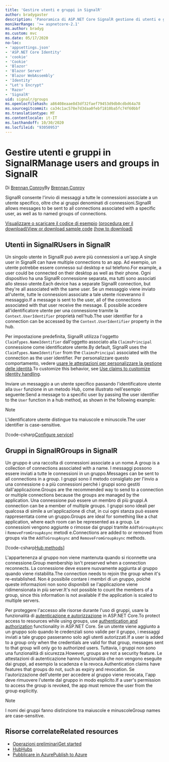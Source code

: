 ```yaml
---
title: 'Gestire utenti e gruppi in SignalR'
author: bradygaster
description: 'Panoramica di ASP.NET Core SignalR gestione di utenti e gruppi.'
monikerRange: '>= aspnetcore-2.1'
ms.author: bradyg
ms.custom: mvc
ms.date: 05/17/2020
no-loc:
- 'appsettings.json'
- 'ASP.NET Core Identity'
- 'cookie'
- 'Cookie'
- 'Blazor'
- 'Blazor Server'
- 'Blazor WebAssembly'
- 'Identity'
- "Let's Encrypt"
- 'Razor'
- 'SignalR'
uid: signalr/groups
ms.openlocfilehash: a86408eaae8d3df32faef79453d9db0cdbd64a78
ms.sourcegitcommit: ca34c1ac578e7d3daa0febf1810ba5fc74f60bbf
ms.translationtype: MT
ms.contentlocale: it-IT
ms.lasthandoff: 10/30/2020
ms.locfileid: "93050953"
---
```

# <a name="manage-users-and-groups-in-no-locsignalr"></a><span data-ttu-id="4165d-103">Gestire utenti e gruppi in SignalR</span><span class="sxs-lookup"><span data-stu-id="4165d-103">Manage users and groups in SignalR</span></span>

<span data-ttu-id="4165d-104">Di [Brennan Conroy](https://github.com/BrennanConroy)</span><span class="sxs-lookup"><span data-stu-id="4165d-104">By [Brennan Conroy](https://github.com/BrennanConroy)</span></span>

<span data-ttu-id="4165d-105">SignalR consente l'invio di messaggi a tutte le connessioni associate a un utente specifico, oltre che ai gruppi denominati di connessioni.</span><span class="sxs-lookup"><span data-stu-id="4165d-105">SignalR allows messages to be sent to all connections associated with a specific user, as well as to named groups of connections.</span></span>

<span data-ttu-id="4165d-106">[Visualizzare o scaricare il codice di esempio](https://github.com/dotnet/AspNetCore.Docs/tree/master/aspnetcore/signalr/groups/sample/) [(procedura per il download)](xref:index#how-to-download-a-sample)</span><span class="sxs-lookup"><span data-stu-id="4165d-106">[View or download sample code](https://github.com/dotnet/AspNetCore.Docs/tree/master/aspnetcore/signalr/groups/sample/) [(how to download)](xref:index#how-to-download-a-sample)</span></span>

## <a name="users-in-no-locsignalr"></a><span data-ttu-id="4165d-107">Utenti in SignalR</span><span class="sxs-lookup"><span data-stu-id="4165d-107">Users in SignalR</span></span>

<span data-ttu-id="4165d-108">Un singolo utente in SignalR può avere più connessioni a un'app.</span><span class="sxs-lookup"><span data-stu-id="4165d-108">A single user in SignalR can have multiple connections to an app.</span></span> <span data-ttu-id="4165d-109">Ad esempio, un utente potrebbe essere connesso sul desktop e sul telefono.</span><span class="sxs-lookup"><span data-stu-id="4165d-109">For example, a user could be connected on their desktop as well as their phone.</span></span> <span data-ttu-id="4165d-110">Ogni dispositivo ha una SignalR connessione separata, ma tutti sono associati allo stesso utente.</span><span class="sxs-lookup"><span data-stu-id="4165d-110">Each device has a separate SignalR connection, but they're all associated with the same user.</span></span> <span data-ttu-id="4165d-111">Se un messaggio viene inviato all'utente, tutte le connessioni associate a tale utente riceveranno il messaggio.</span><span class="sxs-lookup"><span data-stu-id="4165d-111">If a message is sent to the user, all of the connections associated with that user receive the message.</span></span> <span data-ttu-id="4165d-112">È possibile accedere all'identificatore utente per una connessione tramite la `Context.UserIdentifier` proprietà nell'hub.</span><span class="sxs-lookup"><span data-stu-id="4165d-112">The user identifier for a connection can be accessed by the `Context.UserIdentifier` property in the hub.</span></span>

<span data-ttu-id="4165d-113">Per impostazione predefinita, SignalR utilizza l'oggetto `ClaimTypes.NameIdentifier` dall'oggetto associato alla `ClaimsPrincipal` connessione come identificatore utente.</span><span class="sxs-lookup"><span data-stu-id="4165d-113">By default, SignalR uses the `ClaimTypes.NameIdentifier` from the `ClaimsPrincipal` associated with the connection as the user identifier.</span></span> <span data-ttu-id="4165d-114">Per personalizzare questo comportamento, vedere [usare le attestazioni per personalizzare la gestione delle identità](xref:signalr/authn-and-authz#use-claims-to-customize-identity-handling).</span><span class="sxs-lookup"><span data-stu-id="4165d-114">To customize this behavior, see [Use claims to customize identity handling](xref:signalr/authn-and-authz#use-claims-to-customize-identity-handling).</span></span>

<span data-ttu-id="4165d-115">Inviare un messaggio a un utente specifico passando l'identificatore utente alla `User` funzione in un metodo Hub, come illustrato nell'esempio seguente:</span><span class="sxs-lookup"><span data-stu-id="4165d-115">Send a message to a specific user by passing the user identifier to the `User` function in a hub method, as shown in the following example:</span></span>

> [!NOTE]
> <span data-ttu-id="4165d-116">L'identificatore utente distingue tra maiuscole e minuscole.</span><span class="sxs-lookup"><span data-stu-id="4165d-116">The user identifier is case-sensitive.</span></span>

[!code-csharp[Configure service](groups/sample/Hubs/ChatHub.cs?range=29-32)]

## <a name="groups-in-no-locsignalr"></a><span data-ttu-id="4165d-117">Gruppi in SignalR</span><span class="sxs-lookup"><span data-stu-id="4165d-117">Groups in SignalR</span></span>

<span data-ttu-id="4165d-118">Un gruppo è una raccolta di connessioni associate a un nome.</span><span class="sxs-lookup"><span data-stu-id="4165d-118">A group is a collection of connections associated with a name.</span></span> <span data-ttu-id="4165d-119">I messaggi possono essere inviati a tutte le connessioni in un gruppo.</span><span class="sxs-lookup"><span data-stu-id="4165d-119">Messages can be sent to all connections in a group.</span></span> <span data-ttu-id="4165d-120">I gruppi sono il metodo consigliato per l'invio a una connessione o a più connessioni perché i gruppi sono gestiti dall'applicazione.</span><span class="sxs-lookup"><span data-stu-id="4165d-120">Groups are the recommended way to send to a connection or multiple connections because the groups are managed by the application.</span></span> <span data-ttu-id="4165d-121">Una connessione può essere un membro di più gruppi.</span><span class="sxs-lookup"><span data-stu-id="4165d-121">A connection can be a member of multiple groups.</span></span> <span data-ttu-id="4165d-122">I gruppi sono ideali per qualcosa di simile a un'applicazione di chat, in cui ogni stanza può essere rappresentata come un gruppo.</span><span class="sxs-lookup"><span data-stu-id="4165d-122">Groups are ideal for something like a chat application, where each room can be represented as a group.</span></span> <span data-ttu-id="4165d-123">Le connessioni vengono aggiunte o rimosse dai gruppi tramite `AddToGroupAsync` i `RemoveFromGroupAsync` metodi e.</span><span class="sxs-lookup"><span data-stu-id="4165d-123">Connections are added to or removed from groups via the `AddToGroupAsync` and `RemoveFromGroupAsync` methods.</span></span>

[!code-csharp[Hub methods](groups/sample/Hubs/ChatHub.cs?range=15-27)]

<span data-ttu-id="4165d-124">L'appartenenza al gruppo non viene mantenuta quando si riconnette una connessione.</span><span class="sxs-lookup"><span data-stu-id="4165d-124">Group membership isn't preserved when a connection reconnects.</span></span> <span data-ttu-id="4165d-125">La connessione deve essere nuovamente aggiunta al gruppo quando viene ristabilita.</span><span class="sxs-lookup"><span data-stu-id="4165d-125">The connection needs to rejoin the group when it's re-established.</span></span> <span data-ttu-id="4165d-126">Non è possibile contare i membri di un gruppo, poiché queste informazioni non sono disponibili se l'applicazione viene ridimensionata in più server.</span><span class="sxs-lookup"><span data-stu-id="4165d-126">It's not possible to count the members of a group, since this information is not available if the application is scaled to multiple servers.</span></span>

<span data-ttu-id="4165d-127">Per proteggere l'accesso alle risorse durante l'uso di gruppi, usare la funzionalità di [autenticazione e autorizzazione](xref:signalr/authn-and-authz) in ASP.NET Core.</span><span class="sxs-lookup"><span data-stu-id="4165d-127">To protect access to resources while using groups, use [authentication and authorization](xref:signalr/authn-and-authz) functionality in ASP.NET Core.</span></span> <span data-ttu-id="4165d-128">Se un utente viene aggiunto a un gruppo solo quando le credenziali sono valide per il gruppo, i messaggi inviati a tale gruppo passeranno solo agli utenti autorizzati.</span><span class="sxs-lookup"><span data-stu-id="4165d-128">If a user is added to a group only when the credentials are valid for that group, messages sent to that group will only go to authorized users.</span></span> <span data-ttu-id="4165d-129">Tuttavia, i gruppi non sono una funzionalità di sicurezza.</span><span class="sxs-lookup"><span data-stu-id="4165d-129">However, groups are not a security feature.</span></span> <span data-ttu-id="4165d-130">Le attestazioni di autenticazione hanno funzionalità che non vengono eseguite dai gruppi, ad esempio la scadenza e la revoca.</span><span class="sxs-lookup"><span data-stu-id="4165d-130">Authentication claims have features that groups do not, such as expiry and revocation.</span></span> <span data-ttu-id="4165d-131">Se l'autorizzazione dell'utente per accedere al gruppo viene revocata, l'app deve rimuovere l'utente dal gruppo in modo esplicito.</span><span class="sxs-lookup"><span data-stu-id="4165d-131">If a user's permission to access the group is revoked, the app must remove the user from the group explicitly.</span></span>

> [!NOTE]
> <span data-ttu-id="4165d-132">I nomi dei gruppi fanno distinzione tra maiuscole e minuscole</span><span class="sxs-lookup"><span data-stu-id="4165d-132">Group names are case-sensitive.</span></span>

## <a name="related-resources"></a><span data-ttu-id="4165d-133">Risorse correlate</span><span class="sxs-lookup"><span data-stu-id="4165d-133">Related resources</span></span>

* [<span data-ttu-id="4165d-134">Operazioni preliminari</span><span class="sxs-lookup"><span data-stu-id="4165d-134">Get started</span></span>](xref:tutorials/signalr)
* [<span data-ttu-id="4165d-135">Hub</span><span class="sxs-lookup"><span data-stu-id="4165d-135">Hubs</span></span>](xref:signalr/hubs)
* [<span data-ttu-id="4165d-136">Pubblicare in Azure</span><span class="sxs-lookup"><span data-stu-id="4165d-136">Publish to Azure</span></span>](xref:signalr/publish-to-azure-web-app)
